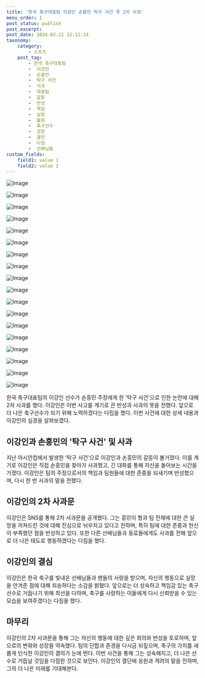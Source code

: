 ```yaml
---
title: '한국 축구대표팀 이강인 손흥민 탁구 사건 후 2차 사과'
menu_order: 1
post_status: publish
post_excerpt: 
post_date: 2024-02-21 12:11:14
taxonomy:
    category:
        - 스포츠
    post_tag:
        - 한국 축구대표팀
        -  이강인
        -  손흥민
        -  탁구 사건
        -  사과
        -  대표팀
        -  갈등
        -  반성
        -  책임
        -  실망
        -  불화
        -  축구선수
        -  성장
        -  결단
        -  다짐
        -  선배님들
custom_fields:
    field1: value 1
    field2: value 2
---
```


![Image](https://imgnews.pstatic.net/image/108/2024/02/21/0003216149_001_20240221085501210.jpg?type=w647)

![Image](https://imgnews.pstatic.net/image/108/2024/02/21/0003216149_002_20240221085501253.jpg?type=w647)

![Image](https://imgnews.pstatic.net/image/108/2024/02/21/0003216149_003_20240221085501314.jpg?type=w647)

![Image](https://imgnews.pstatic.net/image/108/2024/02/21/0003216149_004_20240221085501339.jpg?type=w647)

![Image](https://imgnews.pstatic.net/image/108/2024/02/21/0003216149_005_20240221085501354.jpg?type=w647)

![Image](https://imgnews.pstatic.net/image/108/2024/02/21/0003216149_006_20240221085501417.jpg?type=w647)

![Image](https://imgnews.pstatic.net/image/108/2024/02/21/0003216149_007_20240221085501432.jpg?type=w647)

![Image](https://imgnews.pstatic.net/image/108/2024/02/21/0003216149_008_20240221085501470.jpg?type=w647)

![Image](https://imgnews.pstatic.net/image/108/2024/02/21/0003216149_009_20240221085501508.jpg?type=w647)

![Image](https://imgnews.pstatic.net/image/108/2024/02/21/0003216149_010_20240221085501552.jpg?type=w647)

![Image](https://imgnews.pstatic.net/image/108/2024/02/21/0003216149_011_20240221085501623.jpg?type=w647)

![Image](https://imgnews.pstatic.net/image/108/2024/02/21/0003216149_012_20240221085501651.jpg?type=w647)

![Image](https://imgnews.pstatic.net/image/108/2024/02/21/0003216149_013_20240221085501679.jpg?type=w647)

![Image](https://imgnews.pstatic.net/image/108/2024/02/21/0003216149_014_20240221085501718.jpg?type=w647)

![Image](https://imgnews.pstatic.net/image/108/2024/02/21/0003216149_015_20240221085501790.jpg?type=w647)

![Image](https://imgnews.pstatic.net/image/108/2024/02/21/0003216149_016_20240221085501838.jpg?type=w647)

![Image](https://imgnews.pstatic.net/image/108/2024/02/21/0003216149_017_20240221085501951.jpg?type=w647)

![Image](https://imgnews.pstatic.net/image/108/2024/02/21/0003216149_018_20240221085502198.jpg?type=w647)

한국 축구대표팀의 이강인 선수가 손흥민 주장에게 한 '탁구 사건'으로 인한 논란에 대해 2차 사과를 했다. 이강인은 이번 사고를 계기로 큰 반성과 사과의 뜻을 전했다. 앞으로 더 나은 축구선수가 되기 위해 노력하겠다는 다짐을 했다. 이번 사건에 대한 상세 내용과 이강인의 심경을 살펴보겠다.
## 이강인과 손흥민의 '탁구 사건' 및 사과
지난 아시안컵에서 발생한 '탁구 사건'으로 이강인과 손흥민의 갈등이 불거졌다. 이를 계기로 이강인은 직접 손흥민을 찾아가 사과했고, 긴 대화를 통해 자신을 돌아보는 시간을 가졌다. 이강인은 팀의 주장으로서의 책임과 팀원들에 대한 존중을 되새기며 반성했으며, 다시 한 번 사과의 말을 전했다.
## 이강인의 2차 사과문
이강인은 SNS를 통해 2차 사과문을 공개했다. 그는 흥민이 형과 팀 전체에 대한 큰 실망을 끼쳐드린 것에 대해 진심으로 뉘우치고 있다고 전하며, 특히 팀에 대한 존중과 헌신이 부족했던 점을 반성하고 있다. 또한 다른 선배님들과 동료들에게도 사과를 전해 앞으로 더 나은 태도로 행동하겠다는 다짐을 했다.
## 이강인의 결심
이강인은 한국 축구를 빛내온 선배님들과 팬들의 사랑을 받으며, 자신의 행동으로 실망을 안겨준 점에 대해 죄송하다는 소감을 밝혔다. 앞으로는 더 성숙하고 책임감 있는 축구선수로 거듭나기 위해 최선을 다하며, 축구를 사랑하는 이들에게 다시 신뢰받을 수 있는 모습을 보여주겠다는 다짐을 했다.
## 마무리
이강인의 2차 사과문을 통해 그는 자신의 행동에 대한 깊은 회의와 반성을 토로하며, 앞으로의 변화와 성장을 약속했다. 팀의 단합과 존경을 다시금 되짚으며, 축구의 가치를 새롭게 인식한 이강인의 결의가 눈에 띈다. 이번 사건을 통해 그는 성숙해지고, 더 나은 선수로 거듭날 것임을 다짐한 것으로 보인다. 이강인의 결단에 응원과 격려의 말을 전하며, 그의 더 나은 미래를 기대해본다.
